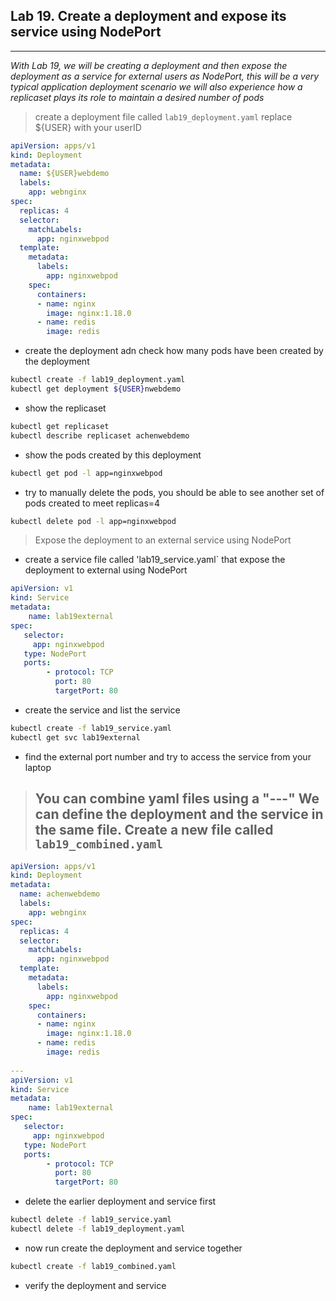 ## Lab 19. Create a deployment and expose its service using NodePort
___

_With Lab 19, we will be creating a deployment and then expose the deployment as a service for external users as NodePort, this will be a very typical application deployment scenario_
_we will also experience how a replicaset plays its role to maintain a desired number of pods_

> create a deployment file called `lab19_deployment.yaml` replace ${USER} with your userID

```yaml
apiVersion: apps/v1
kind: Deployment
metadata:
  name: ${USER}webdemo
  labels:
    app: webnginx
spec:
  replicas: 4
  selector:
    matchLabels:
      app: nginxwebpod
  template:
    metadata:
      labels:
        app: nginxwebpod
    spec:
      containers:
      - name: nginx
        image: nginx:1.18.0
      - name: redis
        image: redis
```

* create the deployment adn check how many pods have been created by the deployment

```bash
kubectl create -f lab19_deployment.yaml
kubectl get deployment ${USER}nwebdemo
```

* show the replicaset 

```bash
kubectl get replicaset 
kubectl describe replicaset achenwebdemo
```
* show the pods created by this deployment

```bash
kubectl get pod -l app=nginxwebpod
```
* try to manually delete the pods, you should be able to see another set of pods created to meet replicas=4

```bash
kubectl delete pod -l app=nginxwebpod
```

> Expose the deployment to an external service using NodePort

* create a service file called 'lab19_service.yaml` that expose the deployment to external using NodePort

```yaml
apiVersion: v1 
kind: Service 
metadata: 
    name: lab19external 
spec: 
   selector: 
     app: nginxwebpod 
   type: NodePort
   ports: 
        - protocol: TCP 
          port: 80 
          targetPort: 80
```

* create the service and list the service

```bash
kubectl create -f lab19_service.yaml
kubectl get svc lab19external
```

* find the external port number and try to access the service from your laptop

> ## You can combine yaml files using a "---"  We can define the deployment and the service in the same file.  Create a new file called `lab19_combined.yaml`

```yaml
apiVersion: apps/v1
kind: Deployment
metadata:
  name: achenwebdemo
  labels:
    app: webnginx
spec:
  replicas: 4
  selector:
    matchLabels:
      app: nginxwebpod
  template:
    metadata:
      labels:
        app: nginxwebpod
    spec:
      containers:
      - name: nginx
        image: nginx:1.18.0
      - name: redis
        image: redis
        
---
apiVersion: v1 
kind: Service 
metadata: 
    name: lab19external 
spec: 
   selector: 
     app: nginxwebpod 
   type: NodePort
   ports: 
        - protocol: TCP 
          port: 80 
          targetPort: 80
```

* delete the earlier deployment and service first

```bash
kubectl delete -f lab19_service.yaml
kubectl delete -f lab19_deployment.yaml
```
* now run create the deployment and service together

```bash
kubectl create -f lab19_combined.yaml
```
* verify the deployment and service

